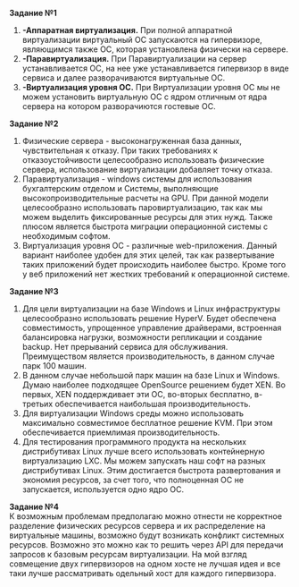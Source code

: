 **Задание №1**   
1. **-Аппаратная виртуализация.** При полной аппаратной виртуализации виртуальный ОС запускаются на гипервизоре, являющимся также ОС, которая установлена физически на сервере.  
2. **-Паравиртуализация.** При Паравиртуализации на сервер устанавливается ОС, на нее уже устанавливается гипервизор в виде сервиса и далее разворачиваются виртуальные ОС.  
3. **-Виртуализация уровня ОС.** При Виртуализации уровня ОС мы не можем установить виртуальную ОС с ядром отличным от ядра сервера на котором разворачиются гостевые ОС.  

**Задание №2**  
1. Физические сервера - высоконагруженная база данных, чувствительная к отказу. При таких требованиях к отказоустойчивости целесообразно использовать физические сервера, использование виртуализации добавляет точку отказа.  
2. Паравиртуализация - windows системы для использования бухгалтерским отделом и Системы, выполняющие высокопроизводительные расчеты на GPU. При данной модели целесообразно использовать паровиртуализацию, так как мы можем выделить фиксированные ресурсы для этих нужд. Также плюсом является быстрота миграции операционной системы с необходимым софтом.   
3. Виртуализация уровня ОС - различные web-приложения. Данный вариант наиболее удобен для этих целей, так как развертывание таких приложений будет происходить наиболее быстро. Кроме того у веб приложений нет жестких требований к операционной системе.  

**Задание №3**   
1. Для цели виртуализации на базе Windows и Linux инфраструктуры целесообразно использовать решение HyperV. Будет обеспечена совместимость, упрощенное управление драйверами, встроенная балансировка нагрузки, возможности репликации и создание backup. Нет прерываний сервиса для обслуживания. Преимуществом является производительность, в данном случае парк 100 машин.  
2. В данном случае небольшой парк машин на базе Linux и Windows. Думаю наиболее подходящее OpenSource решением будет XEN. Во первых, XEN поддерждивает эти ОС, во-вторых бесплатно, в-третьих обеспечивается наибольшая производительность.
3. Для виртуализации Windows среды можно использовать максимально совместимое бесплатное решение KVM. При этом обеспечивается приемлимая производительность.
4. Для тестирования программного продукта на нескольких дистрибутивах Linux лучше всего использовать контейнерную виртуализацию LXC. Мы можем запускать наш софт на разных дистрибутивах Linux. Этим достигается быстрота развертования и экономия ресурсов, за счет того, что полноценная ОС не запускается, используется одно ядро ОС.  

**Задание №4**   
К возможным проблемам предполагаю можно отнести не корректное разделение физических ресурсов сервера и их распределение на виртуальные машины, возможно будут возникать конфликт системных ресурсов. Возможно это можно как то решить через API для передачи запросов к базовым ресурсам виртуализации. На мой взгляд совмещение двух гипервизоров на одном хосте не лучшая идея и все таки лучше рассматривать одельный хост для каждого гипервизора.
